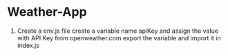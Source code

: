 # Weather-App
1. Create a env.js file
    create a variable name apiKey and assign the value with API Key from openweather.com
    export the variable and import it in index.js